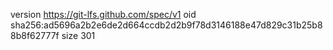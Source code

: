 version https://git-lfs.github.com/spec/v1
oid sha256:ad5696a2b2e6de2d664ccdb2d2b9f78d3146188e47d829c31b25b88b8f62777f
size 301
